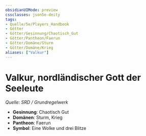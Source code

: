 ```yaml
---
obsidianUIMode: preview
cssclasses: json5e-deity
tags:
- Quelle/5e/Players_Handbook
- Götter
- Götter/Gesinnung/Chaotisch_Gut
- Götter/Pantheon/Faerun
- Götter/Domäne/Sturm
- Götter/Domäne/Krieg
aliases: ["Valkur"]
---
```

# Valkur, nordländischer Gott der Seeleute
*Quelle: SRD / Grundregelwerk* 

- **Gesinnung**: Chaotisch Gut
- **Domänen**: Sturm, Krieg
- **Pantheon**: Faerun
- **Symbol**: Eine Wolke und drei Blitze